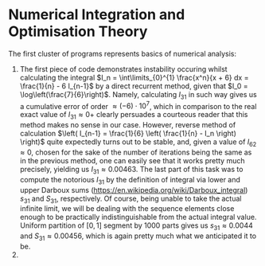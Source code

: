 # Numerical Integration and Optimisation Theory

The first cluster of programs represents basics of numerical analysis:
1. The first piece of code demonstrates instability occuring whilst calculating the integral $I_n = \int\limits_{0}^{1} \frac{x^n}{x + 6} dx = \frac{1}{n} - 6 I_{n-1}$ by a direct recurrent method, given that $I_0 = \log\left(\frac{7}{6}\right)$. Namely, calculating $I_{31}$ in such way gives us a cumulative error of order $\approx (-6)\cdot 10^{7}$, which in comparison to the real exact value of $I_{31} \approx 0+$ clearly persuades a courteous reader that this method makes no sense in our case. However, reverse method of calculation $\left( I_{n-1} = \frac{1}{6} \left( \frac{1}{n} - I_n \right) \right)$ quite expectedly turns out to be stable, and, given a value of $I_{62} \approx 0$, chosen for the sake of the number of iterations being the same as in the previous method, one can easily see that it works pretty much precisely, yielding us $I_{31} \approx 0.00463$. The last part of this task was to compute the notorious $I_{31}$ by the definition of integral via lower and upper Darboux sums (https://en.wikipedia.org/wiki/Darboux_integral) $s_{31}$ and $S_{31}$, respectively. Of course, being unable to take the actual infinite limit, we will be dealing with the sequence elements close enough to be practically indistinguishable from the actual integral value. Uniform partition of $\left[ 0, 1\right]$ segment by $1000$ parts gives us $s_{31} \approx 0.0044$ and $S_{31} \approx 0.00456$, which is again pretty much what we anticipated it to be.
2. 

